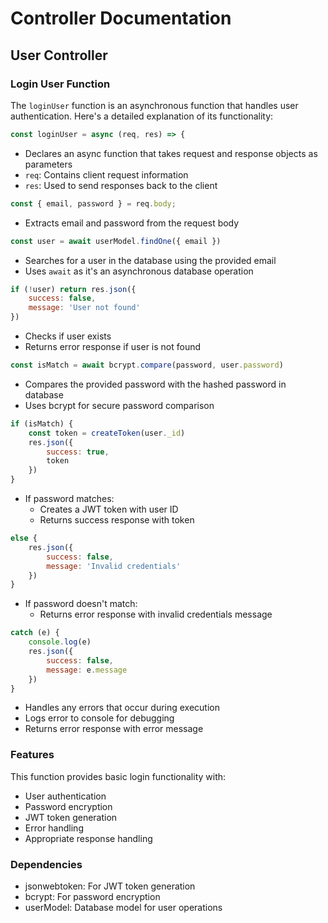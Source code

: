 # Controller Documentation

## User Controller

### Login User Function

The `loginUser` function is an asynchronous function that handles user authentication. Here's a detailed explanation of its functionality:

```javascript
const loginUser = async (req, res) => {
```

- Declares an async function that takes request and response objects as parameters
- `req`: Contains client request information
- `res`: Used to send responses back to the client

```javascript
const { email, password } = req.body;
```
- Extracts email and password from the request body

```javascript
const user = await userModel.findOne({ email })
```
- Searches for a user in the database using the provided email
- Uses `await` as it's an asynchronous database operation

```javascript
if (!user) return res.json({
    success: false,
    message: 'User not found'
})
```
- Checks if user exists
- Returns error response if user is not found

```javascript
const isMatch = await bcrypt.compare(password, user.password)
```
- Compares the provided password with the hashed password in database
- Uses bcrypt for secure password comparison

```javascript
if (isMatch) {
    const token = createToken(user._id)
    res.json({
        success: true,
        token
    })
}
```
- If password matches:
  - Creates a JWT token with user ID
  - Returns success response with token

```javascript
else {
    res.json({
        success: false,
        message: 'Invalid credentials'
    })
}
```
- If password doesn't match:
  - Returns error response with invalid credentials message

```javascript
catch (e) {
    console.log(e)
    res.json({
        success: false,
        message: e.message
    })
}
```
- Handles any errors that occur during execution
- Logs error to console for debugging
- Returns error response with error message

### Features
This function provides basic login functionality with:
- User authentication
- Password encryption
- JWT token generation
- Error handling
- Appropriate response handling

### Dependencies
- jsonwebtoken: For JWT token generation
- bcrypt: For password encryption
- userModel: Database model for user operations
